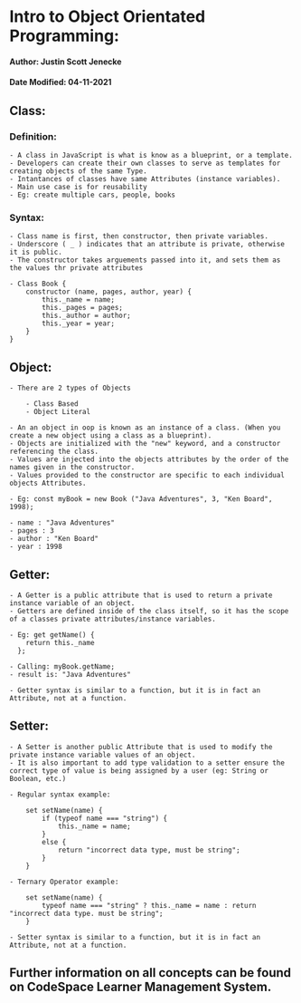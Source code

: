 #   Intro to Object Orientated Programming:

####    Author: Justin Scott Jenecke
####    Date Modified: 04-11-2021

## Class:

### Definition:
    - A class in JavaScript is what is know as a blueprint, or a template.
    - Developers can create their own classes to serve as templates for creating objects of the same Type.
    - Intantances of classes have same Attributes (instance variables).
    - Main use case is for reusability
    - Eg: create multiple cars, people, books

### Syntax:

    - Class name is first, then constructor, then private variables.
    - Underscore ( _ ) indicates that an attribute is private, otherwise it is public.
    - The constructor takes arguements passed into it, and sets them as the values thr private attributes

    - Class Book {
        constructor (name, pages, author, year) {
            this._name = name;
            this._pages = pages;
            this._author = author;
            this._year = year;
        }
    }
    
## Object:

    - There are 2 types of Objects

        - Class Based
        - Object Literal

    - An an object in oop is known as an instance of a class. (When you create a new object using a class as a blueprint).
    - Objects are initialized with the "new" keyword, and a constructor referencing the class.
    - Values are injected into the objects attributes by the order of the names given in the constructor.
    - Values provided to the constructor are specific to each individual objects Attributes.

    - Eg: const myBook = new Book ("Java Adventures", 3, "Ken Board", 1998);
    
    - name : "Java Adventures"
    - pages : 3
    - author : "Ken Board"
    - year : 1998

## Getter:

    - A Getter is a public attribute that is used to return a private instance variable of an object.
    - Getters are defined inside of the class itself, so it has the scope of a classes private attributes/instance variables.
    
    - Eg: get getName() {
        return this._name
      }; 

    - Calling: myBook.getName;
    - result is: "Java Adventures"

    - Getter syntax is similar to a function, but it is in fact an Attribute, not at a function.

##  Setter: 

    - A Setter is another public Attribute that is used to modify the private instance variable values of an object.
    - It is also important to add type validation to a setter ensure the correct type of value is being assigned by a user (eg: String or Boolean, etc.)

    - Regular syntax example:

        set setName(name) {
            if (typeof name === "string") {
                this._name = name;
            }
            else {
                return "incorrect data type, must be string";
            }
        }
    
    - Ternary Operator example:

        set setName(name) {
            typeof name === "string" ? this._name = name : return "incorrect data type. must be string";
        }

    - Setter syntax is similar to a function, but it is in fact an Attribute, not at a function.


##  Further information on all concepts can be found on CodeSpace Learner Management System.